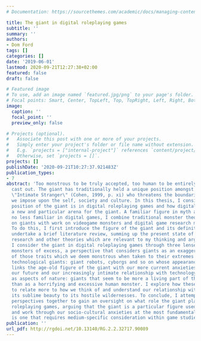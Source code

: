 ```yaml
---
# Documentation: https://sourcethemes.com/academic/docs/managing-content/

title: The giant in digital roleplaying games
subtitle: ''
summary: ''
authors:
- Dom Ford
tags: []
categories: []
date: '2019-06-01'
lastmod: 2020-09-21T12:27:38+02:00
featured: false
draft: false

# Featured image
# To use, add an image named `featured.jpg/png` to your page's folder.
# Focal points: Smart, Center, TopLeft, Top, TopRight, Left, Right, BottomLeft, Bottom, BottomRight.
image:
  caption: ''
  focal_point: ''
  preview_only: false

# Projects (optional).
#   Associate this post with one or more of your projects.
#   Simply enter your project's folder or file name without extension.
#   E.g. `projects = ["internal-project"]` references `content/project/deep-learning/index.md`.
#   Otherwise, set `projects = []`.
projects: []
publishDate: '2020-09-21T10:27:37.921483Z'
publication_types:
- 7
abstract: 'Too monstrous to be truly accepted, too human to be entirely and comfortably
  cast out. The giant has traditionally held a unique position amongst monsters, an
  \"Intimate Stranger\" (Cohen, 1999, p. xi) who threatens the boundaries of the categories
  we impose upon the self, society and culture. In this thesis, I consider what the
  position of the giant is in digital roleplaying games and how digital games provide
  a new and particular arena for the giant. A familiar figure in myth and legend and
  no less familiar in digital games, I combine traditional monster theory and scholarship
  on giants with work on videogame monsters and digital game research more broadly.
  To do this, I first introduce the figure of the giant and its definition and then
  undertake a brief literature review, summing up the present state of videogame monster
  research and other theories which are relevant to my thinking and arguments. Then,
  I consider the giant in digital roleplaying games through three lenses. First, as
  monsters of excess, a perspective that considers giants as an exaggerated manifestation
  of those traits which we deem monstrous when taken to their extremes. Second, as
  technological giants: giant robots, cyborgs and so on whose appearance as giants
  links the age-old figure of the giant with our more current anxieties regarding
  our future and our increasingly intimate relationship with technology. Finally,
  as aspects of nature: giants that seem to be more a living part of the gameworld
  than as a horrifying and excessive human monster. I explore how these giants seem
  to relate more to how we think of and understand our relationship with nature, from
  its sublime beauty to its hostile wildernesses. To conclude, I attempt to draw these
  perspectives together to gain an oversight on what role the giant plays within digital
  roleplaying games, arguing that the giant is a particular figure used to consider
  and work through our socio-cultural anxieties at the most fundamental level and
  is one that requires medium-specific consideration within game studies.'
publication: ''
url_pdf: http://rgdoi.net/10.13140/RG.2.2.32717.90089
---
```

